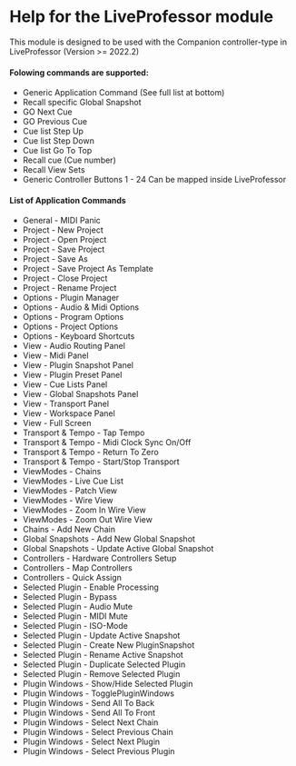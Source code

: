 # Help for the LiveProfessor module

This module is designed to be used with the Companion controller-type in LiveProfessor
(Version >= 2022.2)

#### Folowing commands are supported:

* Generic Application Command (See full list at bottom)
* Recall specific Global Snapshot
* GO Next Cue
* GO Previous Cue
* Cue list Step Up
* Cue list Step Down
* Cue list Go To Top
* Recall cue (Cue number)
* Recall View Sets
* Generic Controller Buttons 1 - 24 Can be mapped inside LiveProfessor

#### List of Application Commands

* General - MIDI Panic   
* Project - New Project  
* Project - Open Project  
* Project - Save Project  
* Project - Save As 
* Project - Save Project As Template 
* Project - Close Project  
* Project - Rename Project 
* Options - Plugin Manager 
* Options - Audio & Midi Options 
* Options - Program Options 
* Options - Project Options
* Options - Keyboard Shortcuts 
* View - Audio Routing Panel
* View - Midi Panel 
* View - Plugin Snapshot Panel
* View - Plugin Preset Panel
* View - Cue Lists Panel
* View - Global Snapshots Panel
* View - Transport Panel
* View - Workspace Panel
* View - Full Screen
* Transport & Tempo - Tap Tempo 
* Transport & Tempo - Midi Clock Sync On/Off
* Transport & Tempo - Return To Zero 
* Transport & Tempo - Start/Stop Transport
* ViewModes - Chains 
* ViewModes - Live Cue List 
* ViewModes - Patch View  
* ViewModes - Wire View  
* ViewModes - Zoom In Wire View  
* ViewModes - Zoom Out Wire View 
* Chains - Add New Chain
* Global Snapshots - Add New Global Snapshot
* Global Snapshots - Update Active Global Snapshot 
* Controllers - Hardware Controllers Setup
* Controllers - Map Controllers
* Controllers - Quick Assign 
* Selected Plugin - Enable Processing 
* Selected Plugin - Bypass
* Selected Plugin - Audio Mute 
* Selected Plugin - MIDI Mute 
* Selected Plugin - ISO-Mode
* Selected Plugin - Update Active Snapshot
* Selected Plugin - Create New PluginSnapshot
* Selected Plugin - Rename Active Snapshot
* Selected Plugin - Duplicate Selected Plugin
* Selected Plugin - Remove Selected Plugin
* Plugin Windows - Show/Hide Selected Plugin
* Plugin Windows - TogglePluginWindows
* Plugin Windows - Send All To Back
* Plugin Windows - Send All To Front
* Plugin Windows - Select Next Chain
* Plugin Windows - Select Previous Chain
* Plugin Windows - Select Next Plugin
* Plugin Windows - Select Previous Plugin